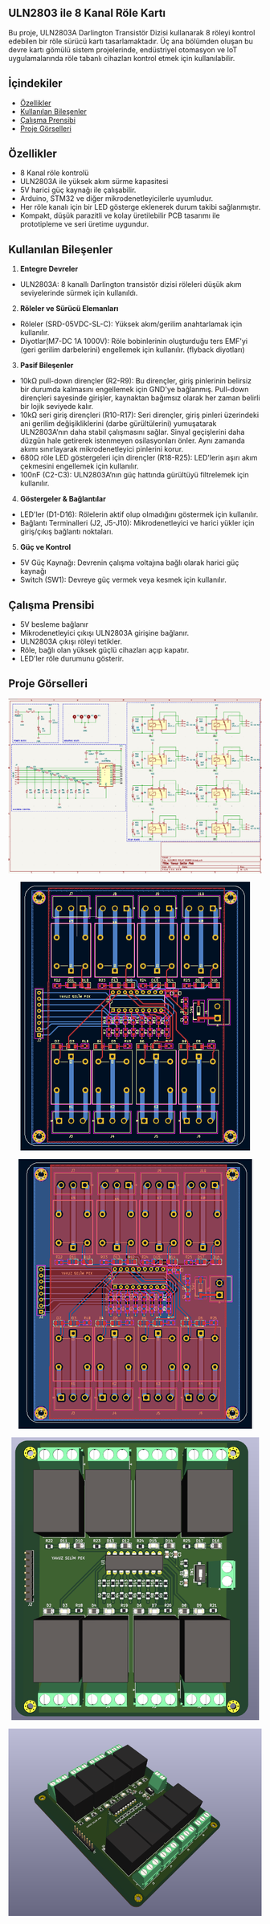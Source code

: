 ## ULN2803 ile 8 Kanal Röle Kartı
Bu proje, ULN2803A Darlington Transistör Dizisi kullanarak 8 röleyi kontrol edebilen bir röle sürücü kartı tasarlamaktadır. Üç ana bölümden oluşan bu devre kartı gömülü sistem projelerinde, endüstriyel otomasyon ve IoT uygulamalarında röle tabanlı cihazları kontrol etmek için kullanılabilir.
## İçindekiler
- [Özellikler](#özellikler)
- [Kullanılan Bileşenler](#kullanılan-bileşenler)
- [Çalışma Prensibi](#çalışma-prensibi)
- [Proje Görselleri](#proje-görselleri)
## Özellikler
- 8 Kanal röle kontrolü
- ULN2803A ile yüksek akım sürme kapasitesi
- 5V harici güç kaynağı ile çalışabilir.
- Arduino, STM32 ve diğer mikrodenetleyicilerle uyumludur.
- Her röle kanalı için bir LED gösterge eklenerek durum takibi sağlanmıştır.
- Kompakt, düşük parazitli ve kolay üretilebilir PCB tasarımı ile prototipleme ve seri üretime uygundur.
##  Kullanılan Bileşenler
1. **Entegre Devreler**
- ULN2803A: 8 kanallı Darlington transistör dizisi röleleri düşük akım seviyelerinde sürmek için kullanıldı.
2. **Röleler ve Sürücü Elemanları**
- Röleler (SRD-05VDC-SL-C): Yüksek akım/gerilim anahtarlamak için kullanılır.
- Diyotlar(M7-DC 1A 1000V): Röle bobinlerinin oluşturduğu ters EMF'yi (geri gerilim darbelerini)  engellemek için kullanılır. (flyback diyotları)
3. **Pasif Bileşenler**
- 10kΩ pull-down dirençler (R2-R9): Bu dirençler, giriş pinlerinin belirsiz bir durumda kalmasını engellemek için GND'ye bağlanmış. Pull-down dirençleri sayesinde girişler, kaynaktan bağımsız olarak her zaman belirli bir lojik seviyede kalır.
- 10kΩ seri giriş dirençleri (R10-R17): Seri dirençler, giriş pinleri üzerindeki ani gerilim değişikliklerini (darbe gürültülerini) yumuşatarak ULN2803A’nın daha stabil çalışmasını sağlar. Sinyal geçişlerini daha düzgün hale getirerek istenmeyen osilasyonları önler. Aynı zamanda akımı sınırlayarak mikrodenetleyici pinlerini korur.
- 680Ω röle LED göstergeleri için dirençler (R18-R25): LED'lerin aşırı akım çekmesini engellemek için kullanılır.
- 100nF (C2-C3): ULN2803A’nın güç hattında gürültüyü filtrelemek için kullanılır.
4. **Göstergeler & Bağlantılar**
- LED'ler (D1-D16): Rölelerin aktif olup olmadığını göstermek için kullanılır.
- Bağlantı Terminalleri (J2, J5-J10): Mikrodenetleyici ve harici yükler için giriş/çıkış bağlantı noktaları.
5. **Güç ve Kontrol**
- 5V Güç Kaynağı: Devrenin çalışma voltajına bağlı olarak harici güç kaynağı
- Switch (SW1): Devreye güç vermek veya kesmek için kullanılır.
## Çalışma Prensibi
- 5V  besleme bağlanır
- Mikrodenetleyici çıkışı ULN2803A girişine bağlanır.
- ULN2803A çıkışı röleyi tetikler.
- Röle, bağlı olan yüksek güçlü cihazları açıp kapatır.
- LED'ler röle durumunu gösterir.
## Proje Görselleri
<p align="center">
<img src="https://github.com/yavuzselimpek/8-Channel-Relay-Driver/blob/master/Pictures/schema.png">
<p align="center">
<img src="https://github.com/yavuzselimpek/8-Channel-Relay-Driver/blob/master/Pictures/PCB01.png">
<p align="center">
<img src="https://github.com/yavuzselimpek/8-Channel-Relay-Driver/blob/master/Pictures/PCB02.png">
<p align="center">
<img src="https://github.com/yavuzselimpek/8-Channel-Relay-Driver/blob/master/Pictures/PCB03.png">
<p align="center">
<img src="https://github.com/yavuzselimpek/8-Channel-Relay-Driver/blob/master/Pictures/PCB04.png">

